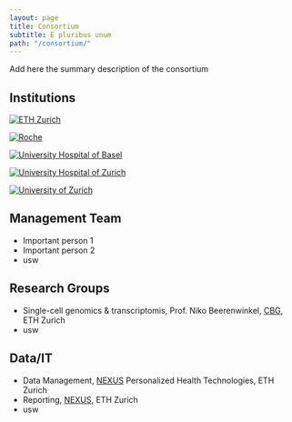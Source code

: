 ```yaml
---
layout: page
title: Consortium
subtitle: E pluribus unum
path: "/consortium/"
---
```


<!-- Please add institutions, members and groups in the same way as the exiting ones -->

Add here the summary description of the consortium

## Institutions 
<!-- Link to institution main site - group links follow below -->

[![ETH Zurich](/tu-pro_website/assets/img/eth_logo.png)](https://ethz.ch)

[![Roche](/tu-pro_website/assets/img/roche_logo.png)](https://www.roche.com)

[![University Hospital of Basel](/tu-pro_website/assets/img/usb_logo.png)](https://www.unispital-basel.ch/)

[![University Hospital of Zurich](/tu-pro_website/assets/img/usz_logo.png)](http://www.usz.ch/)

[![University of Zurich](/tu-pro_website/assets/img/uzh_logo.png)](https://www.uzh.ch)


## Management Team

- Important person 1
- Important person 2
- usw

## Research Groups

- Single-cell genomics & transcriptomis, Prof. Niko Beerenwinkel, [CBG](https://bsse.ethz.ch/cbg), ETH Zurich
- usw

## Data/IT

- Data Management, [NEXUS](https://www.nexus.ethz.ch) Personalized Health Technologies, ETH Zurich
- Reporting, [NEXUS](https://www.nexus.ethz.ch), ETH Zurich
- usw